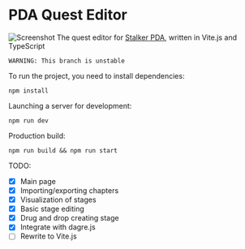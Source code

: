 # PDA Quest Editor

![Screenshot](https://github.com/zethange/pda-quest-editor/raw/vite/public/image_2024-01-27_19-22-15.png)
The quest editor for [Stalker PDA](https://pda.artux.net), written in Vite.js and TypeScript

`WARNING: This branch is unstable`

To run the project, you need to install dependencies:

```shell
npm install
```

Launching a server for development:

```shell
npm run dev
```

Production build:

```shell
npm run build && npm run start
```

TODO:

- [x] Main page
- [x] Importing/exporting chapters
- [x] Visualization of stages
- [x] Basic stage editing
- [x] Drug and drop creating stage
- [x] Integrate with dagre.js
- [ ] Rewrite to Vite.js
